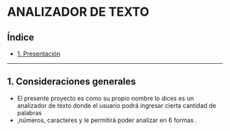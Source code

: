 # ANALIZADOR DE TEXTO

## Índice

* [1. Presentación](#1-presentación)

***

## 1. Consideraciones generales

* El presente proyecto es como su propio nombre lo dices es un analizador de texto donde el usuario podrá ingresar cierta cantidad de palabras
* ,números, caracteres y le permitirá poder analizar en  6 formas .